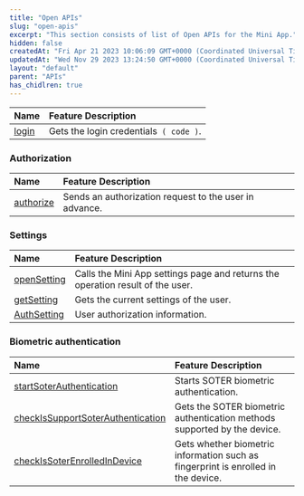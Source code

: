 ```yaml
---
title: "Open APIs"
slug: "open-apis"
excerpt: "This section consists of list of Open APIs for the Mini App."
hidden: false
createdAt: "Fri Apr 21 2023 10:06:09 GMT+0000 (Coordinated Universal Time)"
updatedAt: "Wed Nov 29 2023 13:24:50 GMT+0000 (Coordinated Universal Time)"
layout: "default"
parent: "APIs"
has_chidlren: true
---
```

| Name                           | Feature Description                    |
| :----------------------------- | :------------------------------------- |
| [login](doc:login-api#wxlogin) | Gets the login credentials` ( code )`. |

### Authorization

| Name                                           | Feature Description                                    |
| :--------------------------------------------- | :----------------------------------------------------- |
| [authorize](doc:authorization-api#wxauthorize) | Sends an authorization request to the user in advance. |

### Settings

| Name                                                     | Feature Description                                                            |
| :------------------------------------------------------- | :----------------------------------------------------------------------------- |
| [openSetting](doc:settings-api#wxopensetting)            | Calls the Mini App settings page and returns the operation result of the user. |
| [getSetting](doc:settings-api#wxgetsettingobject-object) | Gets the current settings of the user.                                         |
| [AuthSetting](doc:settings-api#authsetting)              | User authorization information.                                                |

### Biometric authentication

| Name                                                                                                                 | Feature Description                                                               |
| :------------------------------------------------------------------------------------------------------------------- | :-------------------------------------------------------------------------------- |
| [startSoterAuthentication](doc:biometric-authentication-api#startsoterauthentication)                                | Starts SOTER biometric authentication.                                            |
| [checkIsSupportSoterAuthentication](doc:biometric-authentication-api#checkissupportsoterauthenticationobject-object) | Gets the SOTER biometric authentication methods supported by the device.          |
| [checkIsSoterEnrolledInDevice](doc:biometric-authentication-api#checkissoterenrolledindeviceobject-object)           | Gets whether biometric information such as fingerprint is enrolled in the device. |

